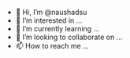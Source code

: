 - 👋 Hi, I’m @naushadsu
- 👀 I’m interested in ...
- 🌱 I’m currently learning ...
- 💞️ I’m looking to collaborate on ...
- 📫 How to reach me ...

<!---
naushadsu/naushadsu is a ✨ special ✨ repository because its `README.md` (this file) appears on your GitHub profile.
You can click the Preview link to take a look at your changes.
--->
